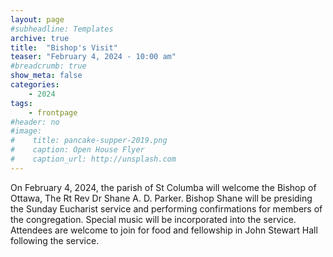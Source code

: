 ```yaml
---
layout: page
#subheadline: Templates
archive: true
title:  "Bishop's Visit"
teaser: "February 4, 2024 - 10:00 am"
#breadcrumb: true
show_meta: false
categories:
    - 2024
tags:
    - frontpage
#header: no
#image:
#    title: pancake-supper-2019.png
#    caption: Open House Flyer
#    caption_url: http://unsplash.com
---
```

On February 4, 2024, the parish of St Columba will welcome the Bishop of Ottawa, The Rt Rev Dr Shane A. D. Parker.  Bishop Shane will be presiding the Sunday Eucharist service and performing confirmations for members of the congregation.  Special music will be incorporated into the service.  Attendees are welcome to join for food and fellowship in John Stewart Hall following the service.
